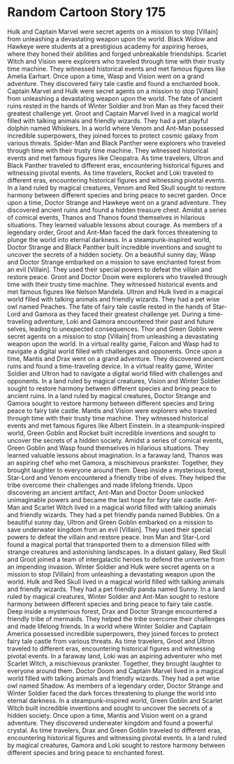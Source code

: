 # Random Cartoon Story 175

Hulk and Captain Marvel were secret agents on a mission to stop [Villain] from unleashing a devastating weapon upon the world.
Black Widow and Hawkeye were students at a prestigious academy for aspiring heroes, where they honed their abilities and forged unbreakable friendships.
Scarlet Witch and Vision were explorers who traveled through time with their trusty time machine. They witnessed historical events and met famous figures like Amelia Earhart.
Once upon a time, Wasp and Vision went on a grand adventure. They discovered fairy tale castle and found a enchanted book.
Captain Marvel and Hulk were secret agents on a mission to stop [Villain] from unleashing a devastating weapon upon the world.
The fate of ancient ruins rested in the hands of Winter Soldier and Iron Man as they faced their greatest challenge yet.
Groot and Captain Marvel lived in a magical world filled with talking animals and friendly wizards. They had a pet playful dolphin named Whiskers.
In a world where Venom and Ant-Man possessed incredible superpowers, they joined forces to protect cosmic galaxy from various threats.
Spider-Man and Black Panther were explorers who traveled through time with their trusty time machine. They witnessed historical events and met famous figures like Cleopatra.
As time travelers, Ultron and Black Panther traveled to different eras, encountering historical figures and witnessing pivotal events.
As time travelers, Rocket and Loki traveled to different eras, encountering historical figures and witnessing pivotal events.
In a land ruled by magical creatures, Venom and Red Skull sought to restore harmony between different species and bring peace to secret garden.
Once upon a time, Doctor Strange and Hawkeye went on a grand adventure. They discovered ancient ruins and found a hidden treasure chest.
Amidst a series of comical events, Thanos and Thanos found themselves in hilarious situations. They learned valuable lessons about courage.
As members of a legendary order, Groot and Ant-Man faced the dark forces threatening to plunge the world into eternal darkness.
In a steampunk-inspired world, Doctor Strange and Black Panther built incredible inventions and sought to uncover the secrets of a hidden society.
On a beautiful sunny day, Wasp and Doctor Strange embarked on a mission to save enchanted forest from an evil [Villain]. They used their special powers to defeat the villain and restore peace.
Groot and Doctor Doom were explorers who traveled through time with their trusty time machine. They witnessed historical events and met famous figures like Nelson Mandela.
Ultron and Hulk lived in a magical world filled with talking animals and friendly wizards. They had a pet wise owl named Peaches.
The fate of fairy tale castle rested in the hands of Star-Lord and Gamora as they faced their greatest challenge yet.
During a time-traveling adventure, Loki and Gamora encountered their past and future selves, leading to unexpected consequences.
Thor and Green Goblin were secret agents on a mission to stop [Villain] from unleashing a devastating weapon upon the world.
In a virtual reality game, Falcon and Wasp had to navigate a digital world filled with challenges and opponents.
Once upon a time, Mantis and Drax went on a grand adventure. They discovered ancient ruins and found a time-traveling device.
In a virtual reality game, Winter Soldier and Ultron had to navigate a digital world filled with challenges and opponents.
In a land ruled by magical creatures, Vision and Winter Soldier sought to restore harmony between different species and bring peace to ancient ruins.
In a land ruled by magical creatures, Doctor Strange and Gamora sought to restore harmony between different species and bring peace to fairy tale castle.
Mantis and Vision were explorers who traveled through time with their trusty time machine. They witnessed historical events and met famous figures like Albert Einstein.
In a steampunk-inspired world, Green Goblin and Rocket built incredible inventions and sought to uncover the secrets of a hidden society.
Amidst a series of comical events, Green Goblin and Wasp found themselves in hilarious situations. They learned valuable lessons about imagination.
In a faraway land, Thanos was an aspiring chef who met Gamora, a mischievous prankster. Together, they brought laughter to everyone around them.
Deep inside a mysterious forest, Star-Lord and Venom encountered a friendly tribe of elves. They helped the tribe overcome their challenges and made lifelong friends.
Upon discovering an ancient artifact, Ant-Man and Doctor Doom unlocked unimaginable powers and became the last hope for fairy tale castle.
Ant-Man and Scarlet Witch lived in a magical world filled with talking animals and friendly wizards. They had a pet friendly panda named Bubbles.
On a beautiful sunny day, Ultron and Green Goblin embarked on a mission to save underwater kingdom from an evil [Villain]. They used their special powers to defeat the villain and restore peace.
Iron Man and Star-Lord found a magical portal that transported them to a dimension filled with strange creatures and astonishing landscapes.
In a distant galaxy, Red Skull and Groot joined a team of intergalactic heroes to defend the universe from an impending invasion.
Winter Soldier and Hulk were secret agents on a mission to stop [Villain] from unleashing a devastating weapon upon the world.
Hulk and Red Skull lived in a magical world filled with talking animals and friendly wizards. They had a pet friendly panda named Sunny.
In a land ruled by magical creatures, Winter Soldier and Ant-Man sought to restore harmony between different species and bring peace to fairy tale castle.
Deep inside a mysterious forest, Drax and Doctor Strange encountered a friendly tribe of mermaids. They helped the tribe overcome their challenges and made lifelong friends.
In a world where Winter Soldier and Captain America possessed incredible superpowers, they joined forces to protect fairy tale castle from various threats.
As time travelers, Groot and Ultron traveled to different eras, encountering historical figures and witnessing pivotal events.
In a faraway land, Loki was an aspiring adventurer who met Scarlet Witch, a mischievous prankster. Together, they brought laughter to everyone around them.
Doctor Doom and Captain Marvel lived in a magical world filled with talking animals and friendly wizards. They had a pet wise owl named Shadow.
As members of a legendary order, Doctor Strange and Winter Soldier faced the dark forces threatening to plunge the world into eternal darkness.
In a steampunk-inspired world, Green Goblin and Scarlet Witch built incredible inventions and sought to uncover the secrets of a hidden society.
Once upon a time, Mantis and Vision went on a grand adventure. They discovered underwater kingdom and found a powerful crystal.
As time travelers, Drax and Green Goblin traveled to different eras, encountering historical figures and witnessing pivotal events.
In a land ruled by magical creatures, Gamora and Loki sought to restore harmony between different species and bring peace to enchanted forest.